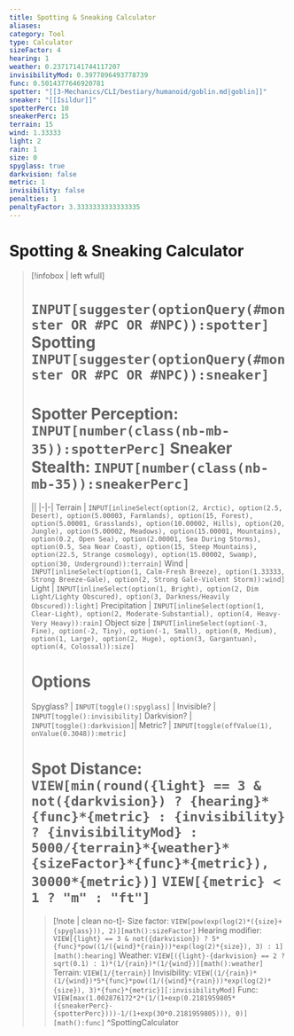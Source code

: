 ```yaml
---
title: Spotting & Sneaking Calculator
aliases: 
category: Tool
type: Calculator
sizeFactor: 4
hearing: 1
weather: 0.23717141744117207
invisibilityMod: 0.3977896493778739
func: 0.5014377646920781
spotter: "[[3-Mechanics/CLI/bestiary/humanoid/goblin.md|goblin]]"
sneaker: "[[Isildur]]"
spotterPerc: 10
sneakerPerc: 15
terrain: 15
wind: 1.33333
light: 2
rain: 1
size: 0
spyglass: true
darkvision: false
metric: 1
invisibility: false
penalties: 1
penaltyFactor: 3.3333333333333335
---
```


#  Spotting & Sneaking Calculator

> [!infobox | left wfull]
> # `INPUT[suggester(optionQuery(#monster OR #PC OR #NPC)):spotter]` Spotting `INPUT[suggester(optionQuery(#monster OR #PC OR #NPC)):sneaker]`
> # Spotter Perception: `INPUT[number(class(nb-mb-35)):spotterPerc]` Sneaker Stealth: `INPUT[number(class(nb-mb-35)):sneakerPerc]`
> || 
> |-|-|
> Terrain |  `INPUT[inlineSelect(option(2, Arctic), option(2.5, Desert), option(5.00003, Farmlands), option(15, Forest), option(5.00001, Grasslands), option(10.00002, Hills), option(20, Jungle), option(5.00002, Meadows), option(15.00001, Mountains), option(0.2, Open Sea), option(2.00001, Sea During Storms), option(0.5, Sea Near Coast), option(15, Steep Mountains), option(22.5, Strange cosmology), option(15.00002, Swamp), option(30, Underground)):terrain]`
> Wind | `INPUT[inlineSelect(option(1, Calm-Fresh Breeze), option(1.33333, Strong Breeze-Gale), option(2, Strong Gale-Violent Storm)):wind]`
> Light |  `INPUT[inlineSelect(option(1, Bright), option(2, Dim Light/Lighty Obscured), option(3, Darkness/Heavily Obscured)):light]` 
> Precipitation | `INPUT[inlineSelect(option(1, Clear-Light), option(2, Moderate-Substantial), option(4, Heavy-Very Heavy)):rain]`
> Object size | `INPUT[inlineSelect(option(-3, Fine), option(-2, Tiny), option(-1, Small), option(0, Medium), option(1, Large), option(2, Huge), option(3, Gargantuan), option(4, Colossal)):size]`
> # Options
> Spyglass? | `INPUT[toggle():spyglass]` | Invisible? | `INPUT[toggle():invisibility]`
> Darkvision? |  `INPUT[toggle():darkvision]`|  Metric? | `INPUT[toggle(offValue(1), onValue(0.3048)):metric]`
> # Spot Distance: `VIEW[min(round({light} == 3 & not({darkvision}) ? {hearing}*{func}*{metric} : {invisibility} ? {invisibilityMod} : 5000/{terrain}*{weather}*{sizeFactor}*{func}*{metric}), 30000*{metric})]` `VIEW[{metric} < 1 ? "m" : "ft"]`
>> [!note | clean no-t]-
>> Size factor: `VIEW[pow(exp(log(2)*({size}+{spyglass})), 2)][math():sizeFactor]`
>> Hearing modifier: `VIEW[{light} == 3 & not({darkvision}) ? 5*{func}*pow((1/({wind}*{rain}))*exp(log(2)*{size}), 3) : 1][math():hearing]` 
>> Weather: `VIEW[({light}-{darkvision} == 2 ? sqrt(0.1) : 1)*(1/{rain})*(1/{wind})][math():weather]`
>> Terrain: `VIEW[1/{terrain}]`
>> Invisibility: `VIEW[(1/{rain})*(1/{wind})*5*{func}*pow((1/({wind}*{rain}))*exp(log(2)*{size}), 3)*{func}*{metric}][:invisibilityMod]`
>> Func: `VIEW[max(1.002876172*2*(1/(1+exp(0.2181959805*({sneakerPerc}-{spotterPerc})))-1/(1+exp(30*0.2181959805))), 0)][math():func]`
^SpottingCalculator